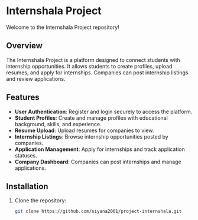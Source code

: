 # Internshala Project

Welcome to the Internshala Project repository!

## Overview

The Internshala Project is a platform designed to connect students with internship opportunities. It allows students to create profiles, upload resumes, and apply for internships. Companies can post internship listings and review applications.

## Features

- **User Authentication**: Register and login securely to access the platform.
- **Student Profiles**: Create and manage profiles with educational background, skills, and experience.
- **Resume Upload**: Upload resumes for companies to view.
- **Internship Listings**: Browse internship opportunities posted by companies.
- **Application Management**: Apply for internships and track application statuses.
- **Company Dashboard**: Companies can post internships and manage applications.

## Installation

1. Clone the repository:
   ```sh
   git clone https://github.com/siyana2001/project-internshala.git
